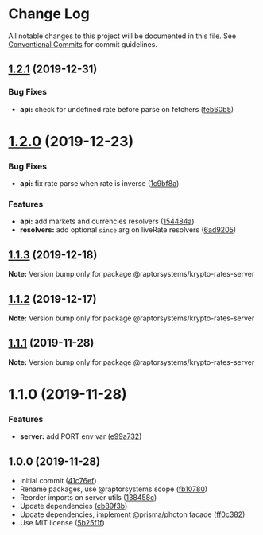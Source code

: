 # Change Log

All notable changes to this project will be documented in this file.
See [Conventional Commits](https://conventionalcommits.org) for commit guidelines.

## [1.2.1](https://github.com/raptorsystems/krypto-rates/compare/@raptorsystems/krypto-rates-server@1.2.0...@raptorsystems/krypto-rates-server@1.2.1) (2019-12-31)


### Bug Fixes

* **api:** check for undefined rate before parse on fetchers ([feb60b5](https://github.com/raptorsystems/krypto-rates/commit/feb60b5f4c938c60dc35d0d80e3e28a03bc19614))





# [1.2.0](https://github.com/raptorsystems/krypto-rates/compare/@raptorsystems/krypto-rates-server@1.1.3...@raptorsystems/krypto-rates-server@1.2.0) (2019-12-23)


### Bug Fixes

* **api:** fix rate parse when rate is inverse ([1c9bf8a](https://github.com/raptorsystems/krypto-rates/commit/1c9bf8aee373cb3cf4f7c490cd2ab252bbe23e0e))


### Features

* **api:** add markets and currencies resolvers ([154484a](https://github.com/raptorsystems/krypto-rates/commit/154484a8095027bf0d66e31c745fc7c1ab562d49))
* **resolvers:** add optional `since` arg on liveRate resolvers ([6ad9205](https://github.com/raptorsystems/krypto-rates/commit/6ad9205a8940c9e76b6cf8c0ce12ad65dede3fdc))





## [1.1.3](https://github.com/raptorsystems/krypto-rates/compare/@raptorsystems/krypto-rates-server@1.1.2...@raptorsystems/krypto-rates-server@1.1.3) (2019-12-18)

**Note:** Version bump only for package @raptorsystems/krypto-rates-server





## [1.1.2](https://github.com/raptorsystems/krypto-rates/compare/@raptorsystems/krypto-rates-server@1.1.1...@raptorsystems/krypto-rates-server@1.1.2) (2019-12-17)

**Note:** Version bump only for package @raptorsystems/krypto-rates-server





## [1.1.1](https://github.com/raptorsystems/krypto-rates/compare/@raptorsystems/krypto-rates-server@1.1.0...@raptorsystems/krypto-rates-server@1.1.1) (2019-11-28)

**Note:** Version bump only for package @raptorsystems/krypto-rates-server





# 1.1.0 (2019-11-28)


### Features

* **server:** add PORT env var ([e99a732](https://github.com/raptorsystems/krypto-rates/commit/e99a73284feb92d6ab94b8e72680f23909776c27))





## 1.0.0 (2019-11-28)

* Initial commit ([41c76ef](https://github.com/raptorsystems/krypto-rates/commit/41c76ef))
* Rename packages, use @raptorsystems scope ([fb10780](https://github.com/raptorsystems/krypto-rates/commit/fb10780))
* Reorder imports on server utils ([138458c](https://github.com/raptorsystems/krypto-rates/commit/138458c))
* Update dependencies ([cb89f3b](https://github.com/raptorsystems/krypto-rates/commit/cb89f3b))
* Update dependencies, implement @prisma/photon facade ([ff0c382](https://github.com/raptorsystems/krypto-rates/commit/ff0c382))
* Use MIT license ([5b25f1f](https://github.com/raptorsystems/krypto-rates/commit/5b25f1f))
